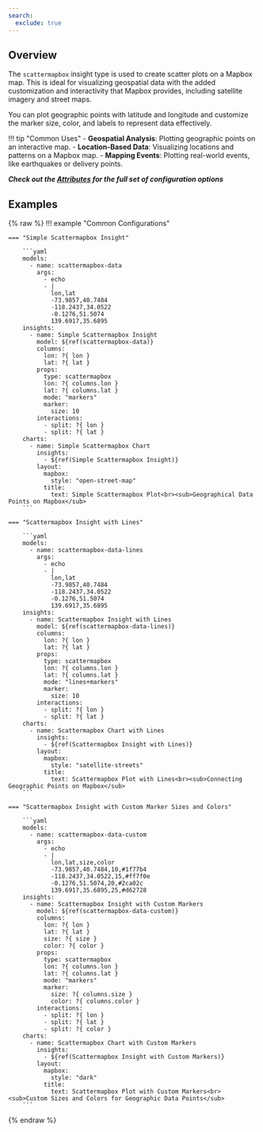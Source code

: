 ```yaml
---
search:
  exclude: true
---
```


<!--start-->

## Overview

The `scattermapbox` insight type is used to create scatter plots on a Mapbox map. This is ideal for visualizing geospatial data with the added customization and interactivity that Mapbox provides, including satellite imagery and street maps.

You can plot geographic points with latitude and longitude and customize the marker size, color, and labels to represent data effectively.

!!! tip "Common Uses" - **Geospatial Analysis**: Plotting geographic points on an interactive map. - **Location-Based Data**: Visualizing locations and patterns on a Mapbox map. - **Mapping Events**: Plotting real-world events, like earthquakes or delivery points.

_**Check out the [Attributes](../configuration/Insight/Props/Scattermapbox/#attributes) for the full set of configuration options**_

## Examples

{% raw %}
!!! example "Common Configurations"

    === "Simple Scattermapbox Insight"

        ```yaml
        models:
          - name: scattermapbox-data
            args:
              - echo
              - |
                lon,lat
                -73.9857,40.7484
                -118.2437,34.0522
                -0.1276,51.5074
                139.6917,35.6895
        insights:
          - name: Simple Scattermapbox Insight
            model: ${ref(scattermapbox-data)}
            columns:
              lon: ?{ lon }
              lat: ?{ lat }
            props:
              type: scattermapbox
              lon: ?{ columns.lon }
              lat: ?{ columns.lat }
              mode: "markers"
              marker:
                size: 10
            interactions:
              - split: ?{ lon }
              - split: ?{ lat }
        charts:
          - name: Simple Scattermapbox Chart
            insights:
              - ${ref(Simple Scattermapbox Insight)}
            layout:
              mapbox:
                style: "open-street-map"
              title:
                text: Simple Scattermapbox Plot<br><sub>Geographical Data Points on Mapbox</sub>
        ```

    === "Scattermapbox Insight with Lines"

        ```yaml
        models:
          - name: scattermapbox-data-lines
            args:
              - echo
              - |
                lon,lat
                -73.9857,40.7484
                -118.2437,34.0522
                -0.1276,51.5074
                139.6917,35.6895
        insights:
          - name: Scattermapbox Insight with Lines
            model: ${ref(scattermapbox-data-lines)}
            columns:
              lon: ?{ lon }
              lat: ?{ lat }
            props:
              type: scattermapbox
              lon: ?{ columns.lon }
              lat: ?{ columns.lat }
              mode: "lines+markers"
              marker:
                size: 10
            interactions:
              - split: ?{ lon }
              - split: ?{ lat }
        charts:
          - name: Scattermapbox Chart with Lines
            insights:
              - ${ref(Scattermapbox Insight with Lines)}
            layout:
              mapbox:
                style: "satellite-streets"
              title:
                text: Scattermapbox Plot with Lines<br><sub>Connecting Geographic Points on Mapbox</sub>
        ```

    === "Scattermapbox Insight with Custom Marker Sizes and Colors"

        ```yaml
        models:
          - name: scattermapbox-data-custom
            args:
              - echo
              - |
                lon,lat,size,color
                -73.9857,40.7484,10,#1f77b4
                -118.2437,34.0522,15,#ff7f0e
                -0.1276,51.5074,20,#2ca02c
                139.6917,35.6895,25,#d62728
        insights:
          - name: Scattermapbox Insight with Custom Markers
            model: ${ref(scattermapbox-data-custom)}
            columns:
              lon: ?{ lon }
              lat: ?{ lat }
              size: ?{ size }
              color: ?{ color }
            props:
              type: scattermapbox
              lon: ?{ columns.lon }
              lat: ?{ columns.lat }
              mode: "markers"
              marker:
                size: ?{ columns.size }
                color: ?{ columns.color }
            interactions:
              - split: ?{ lon }
              - split: ?{ lat }
              - split: ?{ color }
        charts:
          - name: Scattermapbox Chart with Custom Markers
            insights:
              - ${ref(Scattermapbox Insight with Custom Markers)}
            layout:
              mapbox:
                style: "dark"
              title:
                text: Scattermapbox Plot with Custom Markers<br><sub>Custom Sizes and Colors for Geographic Data Points</sub>
        ```

{% endraw %}

<!--end-->
